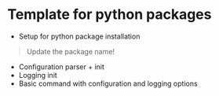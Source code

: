 # Template for python packages

- Setup for python package installation

> Update the package name!

- Configuration parser + init
- Logging init
- Basic command with configuration and logging options

